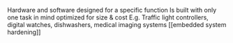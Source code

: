 Hardware and software designed for a specific function
Is built with only one task in mind
optimized for size & cost
E.g. Traffic light controllers, digital watches, dishwashers, medical imaging systems
[[embedded system hardening]]